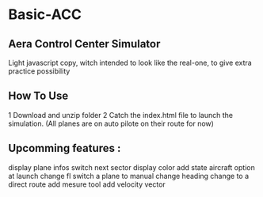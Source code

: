 # Basic-ACC
## Aera Control Center Simulator
Light javascript copy, 
witch intended to look like the real-one,
to give extra practice possibility

## How To Use
1 Download and unzip folder
2 Catch the index.html file to launch the simulation.
(All planes are on auto pilote on their route for now)

## Upcomming features : 
display plane infos
  switch next sector display color
add state aircraft option at launch
change fl
switch a plane to manual 
  change heading
  change to a direct route
add mesure tool
add velocity vector

